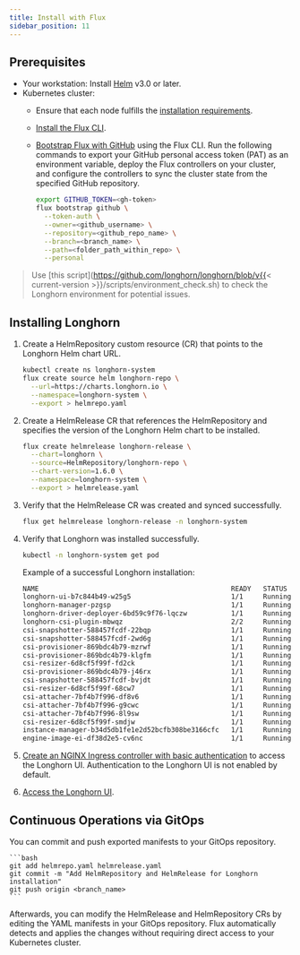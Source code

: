 ```yaml
---
title: Install with Flux
sidebar_position: 11
---
```


## Prerequisites
- Your workstation: Install [Helm](https://helm.sh/docs/) v3.0 or later.
- Kubernetes cluster:
  - Ensure that each node fulfills the [installation requirements](../#installation-requirements).
  - [Install the Flux CLI](https://fluxcd.io/flux/installation/#install-the-flux-cli).
  - [Bootstrap Flux with GitHub](https://fluxcd.io/flux/installation/bootstrap/github/) using the Flux CLI.
    Run the following commands to export your GitHub personal access token (PAT) as an environment variable, deploy the Flux controllers on your cluster, and configure the controllers to sync the cluster state from the specified GitHub repository.

    ```bash
    export GITHUB_TOKEN=<gh-token>
    flux bootstrap github \
      --token-auth \
      --owner=<github_username> \
      --repository=<github_repo_name> \
      --branch=<branch_name> \
      --path=<folder_path_within_repo> \
      --personal
    ```

> Use [this script](https://github.com/longhorn/longhorn/blob/v{{< current-version >}}/scripts/environment_check.sh) to check the Longhorn environment for potential issues.

## Installing Longhorn

1. Create a HelmRepository custom resource (CR) that points to the Longhorn Helm chart URL.

    ```bash
    kubectl create ns longhorn-system
    flux create source helm longhorn-repo \
      --url=https://charts.longhorn.io \
      --namespace=longhorn-system \
      --export > helmrepo.yaml
    ```

1. Create a HelmRelease CR that references the HelmRepository and specifies the version of the Longhorn Helm chart to be installed.

    ```bash
    flux create helmrelease longhorn-release \
      --chart=longhorn \
      --source=HelmRepository/longhorn-repo \
      --chart-version=1.6.0 \
      --namespace=longhorn-system \
      --export > helmrelease.yaml
    ```

1. Verify that the HelmRelease CR was created and synced successfully.

    ```bash
    flux get helmrelease longhorn-release -n longhorn-system
    ```

1. Verify that Longhorn was installed successfully.

    ```bash
    kubectl -n longhorn-system get pod
    ```

    Example of a successful Longhorn installation:

    ```bash
    NAME                                                READY   STATUS    RESTARTS   AGE
    longhorn-ui-b7c844b49-w25g5                         1/1     Running   0          2m41s
    longhorn-manager-pzgsp                              1/1     Running   0          2m41s
    longhorn-driver-deployer-6bd59c9f76-lqczw           1/1     Running   0          2m41s
    longhorn-csi-plugin-mbwqz                           2/2     Running   0          100s
    csi-snapshotter-588457fcdf-22bqp                    1/1     Running   0          100s
    csi-snapshotter-588457fcdf-2wd6g                    1/1     Running   0          100s
    csi-provisioner-869bdc4b79-mzrwf                    1/1     Running   0          101s
    csi-provisioner-869bdc4b79-klgfm                    1/1     Running   0          101s
    csi-resizer-6d8cf5f99f-fd2ck                        1/1     Running   0          101s
    csi-provisioner-869bdc4b79-j46rx                    1/1     Running   0          101s
    csi-snapshotter-588457fcdf-bvjdt                    1/1     Running   0          100s
    csi-resizer-6d8cf5f99f-68cw7                        1/1     Running   0          101s
    csi-attacher-7bf4b7f996-df8v6                       1/1     Running   0          101s
    csi-attacher-7bf4b7f996-g9cwc                       1/1     Running   0          101s
    csi-attacher-7bf4b7f996-8l9sw                       1/1     Running   0          101s
    csi-resizer-6d8cf5f99f-smdjw                        1/1     Running   0          101s
    instance-manager-b34d5db1fe1e2d52bcfb308be3166cfc   1/1     Running   0          114s
    engine-image-ei-df38d2e5-cv6nc                      1/1     Running   0          114s
    ```

1. [Create an NGINX Ingress controller with basic authentication](../../accessing-the-ui/longhorn-ingress) to access the Longhorn UI. Authentication to the Longhorn UI is not enabled by default.

1. [Access the Longhorn UI](../../accessing-the-ui).

## Continuous Operations via GitOps

You can commit and push exported manifests to your GitOps repository.

    ```bash
    git add helmrepo.yaml helmrelease.yaml
    git commit -m "Add HelmRepository and HelmRelease for Longhorn installation"
    git push origin <branch_name>
    ```

Afterwards, you can modify the HelmRelease and HelmRepository CRs by editing the YAML manifests in your GitOps repository. Flux automatically detects and applies the changes without requiring direct access to your Kubernetes cluster.
